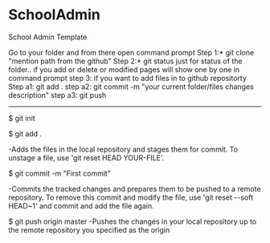 # SchoolAdmin
School Admin Template

Go to your folder and from there open command prompt
Step 1:* git clone "mention path from the github"
Step 2:* git status 
        just for status of the folder.. if you add or delete or modified pages will show one by one in command prompt
step 3: 
        if you want to add files in to github repositorty
        Step a1: git add .
        step a2: git commit -m "your current folder/files changes description"
        step a3: git push
        
---------------------------------------------------------------------------------------------

$ git init

$ git add .

  -Adds the files in the local repository and stages them for commit. To unstage a file, use 'git reset HEAD YOUR-FILE'.

$ git commit -m "First commit"

  -Commits the tracked changes and prepares them to be pushed to a remote repository. To remove this commit and modify the file, use 'git reset --soft HEAD~1' and commit and add the file again.
   
$  git push origin master
   -Pushes the changes in your local repository up to the remote repository you specified as the origin
